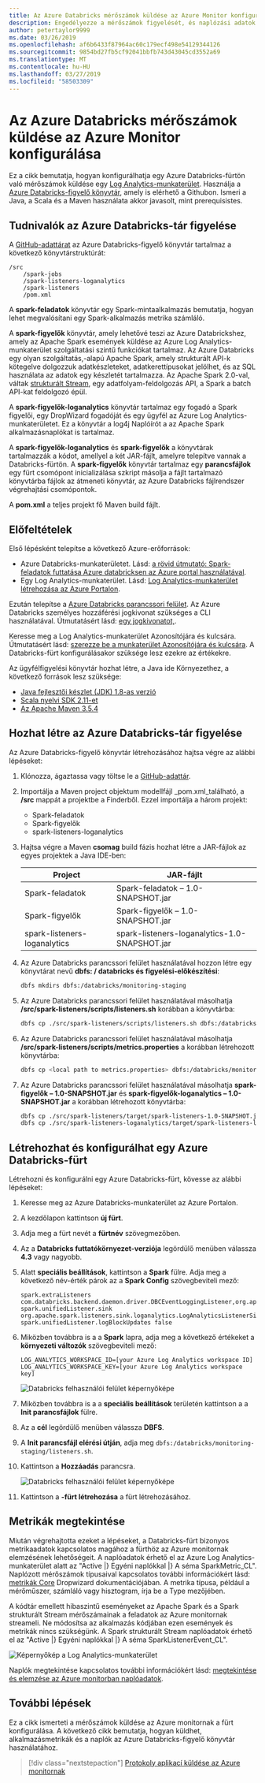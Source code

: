 ```yaml
---
title: Az Azure Databricks mérőszámok küldése az Azure Monitor konfigurálása
description: Engedélyezze a mérőszámok figyelését, és naplózási adatok az Azure Log Analyticsben scala kódtár
author: petertaylor9999
ms.date: 03/26/2019
ms.openlocfilehash: af6b6433f87964ac60c179ecf498e54129344126
ms.sourcegitcommit: 9854bd27fb5cf92041bbfb743d43045cd3552a69
ms.translationtype: MT
ms.contentlocale: hu-HU
ms.lasthandoff: 03/27/2019
ms.locfileid: "58503309"
---
```

<!-- markdownlint-disable MD040 -->

# <a name="configure-azure-databricks-to-send-metrics-to-azure-monitor"></a>Az Azure Databricks mérőszámok küldése az Azure Monitor konfigurálása

Ez a cikk bemutatja, hogyan konfigurálhatja egy Azure Databricks-fürtön való mérőszámok küldése egy [Log Analytics-munkaterület](/azure/azure-monitor/platform/manage-access). Használja a [Azure Databricks-figyelő könyvtár](https://github.com/mspnp/spark-monitoring), amely is elérhető a Githubon. Ismeri a Java, a Scala és a Maven használata akkor javasolt, mint prerequisistes.

## <a name="about-the-azure-databricks-monitoring-library"></a>Tudnivalók az Azure Databricks-tár figyelése

A [GitHub-adattárat](https://github.com/mspnp/spark-monitoring) az Azure Databricks-figyelő könyvtár tartalmaz a következő könyvtárstruktúrát:

```
/src  
    /spark-jobs  
    /spark-listeners-loganalytics  
    /spark-listeners  
    /pom.xml  
```

A **spark-feladatok** könyvtár egy Spark-mintaalkalmazás bemutatja, hogyan lehet megvalósítani egy Spark-alkalmazás metrika számláló.

A **spark-figyelők** könyvtár, amely lehetővé teszi az Azure Databrickshez, amely az Apache Spark események küldése az Azure Log Analytics-munkaterület szolgáltatási szintű funkciókat tartalmaz. Az Azure Databricks egy olyan szolgáltatás,-alapú Apache Spark, amely strukturált API-k kötegelve dolgozzuk adatkészleteket, adatkerettípusokat jelölhet, és az SQL használata az adatok egy készletét tartalmazza. Az Apache Spark 2.0-val, váltak [strukturált Stream](https://spark.apache.org/docs/latest/structured-streaming-programming-guide.html), egy adatfolyam-feldolgozás API, a Spark a batch API-kat feldolgozó épül.

A **spark-figyelők-loganalytics** könyvtár tartalmaz egy fogadó a Spark figyelői, egy DropWizard fogadóját és egy ügyfél az Azure Log Analytics-munkaterületet. Ez a könyvtár a log4j Naplóírót a az Apache Spark alkalmazásnaplókat is tartalmaz.

A **spark-figyelők-loganalytics** és **spark-figyelők** a könyvtárak tartalmazzák a kódot, amellyel a két JAR-fájlt, amelyre telepítve vannak a Databricks-fürtön. A **spark-figyelők** könyvtár tartalmaz egy **parancsfájlok** egy fürt csomópont inicializálása szkript másolja a fájlt tartalmazó könyvtárba fájlok az átmeneti könyvtár, az Azure Databricks fájlrendszer végrehajtási csomópontok.

A **pom.xml** a teljes projekt fő Maven build fájlt.

## <a name="prerequisites"></a>Előfeltételek

Első lépésként telepítse a következő Azure-erőforrások:

- Azure Databricks-munkaterületet. Lásd: [a rövid útmutató: Spark-feladatok futtatása Azure databricksen az Azure portal használatával](/azure/azure-databricks/quickstart-create-databricks-workspace-portal).
- Egy Log Analytics-munkaterület. Lásd: [Log Analytics-munkaterület létrehozása az Azure Portalon](/azure/azure-monitor/learn/quick-create-workspace).

Ezután telepítse a [Azure Databricks parancssori felület](https://docs.databricks.com/user-guide/dev-tools/databricks-cli.html#install-the-cli). Az Azure Databricks személyes hozzáférési jogkivonat szükséges a CLI használatával. Útmutatásért lásd: [egy jogkivonatot,](https://docs.azuredatabricks.net/api/latest/authentication.html#token-management).

Keresse meg a Log Analytics-munkaterület Azonosítójára és kulcsára. Útmutatásért lásd: [szerezze be a munkaterület Azonosítójára és kulcsára](/azure/azure-monitor/platform/agent-windows#obtain-workspace-id-and-key). A Databricks-fürt konfigurálásakor szüksége lesz ezekre az értékekre.

Az ügyfélfigyelési könyvtár hozhat létre, a Java ide Környezethez, a következő források lesz szüksége:

- [Java fejlesztői készlet (JDK) 1.8-as verzió](http://www.oracle.com/technetwork/java/javase/downloads/index.html)
- [Scala nyelvi SDK 2.11-et](https://www.scala-lang.org/download/)
- [Az Apache Maven 3.5.4](http://maven.apache.org/download.cgi)

## <a name="build-the-azure-databricks-monitoring-library"></a>Hozhat létre az Azure Databricks-tár figyelése

Az Azure Databricks-figyelő könyvtár létrehozásához hajtsa végre az alábbi lépéseket:

1. Klónozza, ágaztassa vagy töltse le a [GitHub-adattár](https://github.com/mspnp/spark-monitoring).

1. Importálja a Maven project objektum modellfájl _pom.xml_található, a **/src** mappát a projektbe a Finderből. Ezzel importálja a három projekt:

    - Spark-feladatok
    - Spark-figyelők
    - spark-listeners-loganalytics

1. Hajtsa végre a Maven **csomag** build fázis hozhat létre a JAR-fájlok az egyes projektek a Java IDE-ben:

    |Project| JAR-fájlt|
    |-------|---------|
    |Spark-feladatok|Spark-feladatok – 1.0-SNAPSHOT.jar|
    |Spark-figyelők|Spark-figyelők – 1.0-SNAPSHOT.jar|
    |spark-listeners-loganalytics|spark-listeners-loganalytics-1.0-SNAPSHOT.jar|

1. Az Azure Databricks parancssori felület használatával hozzon létre egy könyvtárat nevű **dbfs: / databricks és figyelési-előkészítési**:  

    ```bash
    dbfs mkdirs dbfs:/databricks/monitoring-staging
    ```

1. Az Azure Databricks parancssori felület használatával másolhatja **/src/spark-listeners/scripts/listeners.sh** korábban a könyvtárba:

    ```bash
    dbfs cp ./src/spark-listeners/scripts/listeners.sh dbfs:/databricks/monitoring-staging/listeners.sh
    ```

1. Az Azure Databricks parancssori felület használatával másolhatja **/src/spark-listeners/scripts/metrics.properties** a korábban létrehozott könyvtárba:

    ```bash
    dbfs cp <local path to metrics.properties> dbfs:/databricks/monitoring-staging/metrics.properties
    ```

1. Az Azure Databricks parancssori felület használatával másolhatja **spark-figyelők – 1.0-SNAPSHOT.jar** és **spark-figyelők-loganalytics – 1.0-SNAPSHOT.jar** a korábban létrehozott könyvtárba:

    ```bash
    dbfs cp ./src/spark-listeners/target/spark-listeners-1.0-SNAPSHOT.jar dbfs:/databricks/monitoring-staging/spark-listeners-1.0-SNAPSHOT.jar
    dbfs cp ./src/spark-listeners-loganalytics/target/spark-listeners-loganalytics-1.0-SNAPSHOT.jar dbfs:/databricks/monitoring-staging/spark-listeners-loganalytics-1.0-SNAPSHOT.jar
    ```

## <a name="create-and-configure-an-azure-databricks-cluster"></a>Létrehozhat és konfigurálhat egy Azure Databricks-fürt

Létrehozni és konfigurálni egy Azure Databricks-fürt, kövesse az alábbi lépéseket:

1. Keresse meg az Azure Databricks-munkaterület az Azure Portalon.
1. A kezdőlapon kattintson **új fürt**.
1. Adja meg a fürt nevét a **fürtnév** szövegmezőben.
1. Az a **Databricks futtatókörnyezet-verziója** legördülő menüben válassza **4.3** vagy nagyobb.
1. Alatt **speciális beállítások**, kattintson a **Spark** fülre. Adja meg a következő név-érték párok az a **Spark Config** szövegbeviteli mező:

    ```
    spark.extraListeners com.databricks.backend.daemon.driver.DBCEventLoggingListener,org.apache.spark.listeners.UnifiedSparkListener
    spark.unifiedListener.sink org.apache.spark.listeners.sink.loganalytics.LogAnalyticsListenerSink
    spark.unifiedListener.logBlockUpdates false
    ```

1. Miközben továbbra is a a **Spark** lapra, adja meg a következő értékeket a **környezeti változók** szövegbeviteli mező:

    ```
    LOG_ANALYTICS_WORKSPACE_ID=[your Azure Log Analytics workspace ID]
    LOG_ANALYTICS_WORKSPACE_KEY=[your Azure Log Analytics workspace key]
    ```

    ![Databricks felhasználói felület képernyőképe](./_images/create-cluster1.png)

1. Miközben továbbra is a a **speciális beállítások** területén kattintson a a **Init parancsfájlok** fülre.
1. Az a **cél** legördülő menüben válassza **DBFS**.
1. A **Init parancsfájl elérési útján**, adja meg `dbfs:/databricks/monitoring-staging/listeners.sh`.
1. Kattintson a **Hozzáadás** parancsra.

    ![Databricks felhasználói felület képernyőképe](./_images/create-cluster2.png)

1. Kattintson a **-fürt létrehozása** a fürt létrehozásához.

## <a name="view-metrics"></a>Metrikák megtekintése

Miután végrehajtotta ezeket a lépéseket, a Databricks-fürt bizonyos metrikaadatok kapcsolatos magához a fürthöz az Azure monitornak elemzésének lehetőségeit. A naplóadatok érhető el az Azure Log Analytics-munkaterület alatt az "Active |} Egyéni naplókkal |} A séma SparkMetric_CL". Naplózott mérőszámok típusaival kapcsolatos további információkért lásd: [metrikák Core](https://metrics.dropwizard.io/4.0.0/manual/core.html) Dropwizard dokumentációjában. A metrika típusa, például a mérőműszer, számláló vagy hisztogram, írja be a Type mezőjében.

A kódtár emellett hibaszintű eseményeket az Apache Spark és a Spark strukturált Stream mérőszámainak a feladatok az Azure monitornak streameli. Ne módosítsa az alkalmazás kódjában ezen események és metrikák nincs szükségünk. A Spark strukturált Stream naplóadatok érhető el az "Active |} Egyéni naplókkal |} A séma SparkListenerEvent_CL".

![Képernyőkép a Log Analytics-munkaterület](./_images/workspace.png)

Naplók megtekintése kapcsolatos további információkért lásd: [megtekintése és elemzése az Azure monitorban naplóadatok](/azure/azure-monitor/log-query/portals).

## <a name="next-steps"></a>További lépések

Ez a cikk ismerteti a mérőszámok küldése az Azure monitornak a fürt konfigurálása. A következő cikk bemutatja, hogyan küldhet, alkalmazásmetrikák és a naplók az Azure Databricks-figyelő könyvtár használatához.

> [!div class="nextstepaction"]
> [Protokoly aplikací küldése az Azure monitornak](./application-logs.md)
